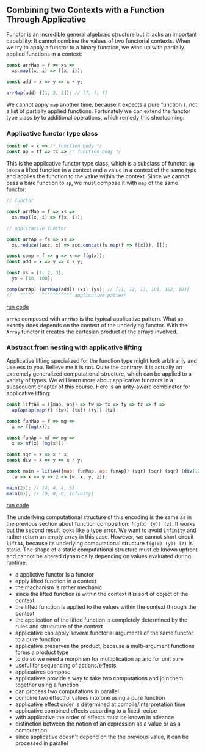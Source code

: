 ## Combining two Contexts with a Function Through Applicative

Functor is an incredible general algebraic structure but it lacks an important capability: It cannot combine the values of two functorial contexts. When we try to apply a functor to a binary function, we wind up with partially applied functions in a context:

```javascript
const arrMap = f => xs =>
  xs.map((x, i) => f(x, i));
  
const add = x => y => x + y;

arrMap(add) ([1, 2, 3]); // [f, f, f]
```
We cannot apply `map` another time, because it expects a pure function `f`, not a list of partially applied functions. Fortunately we can extend the functor type class by to additional operations, which remedy this shortcoming:

### Applicative functor type class

```javascript
const of = x => /* function body */
const ap = tf => tx => /* function body */
```
This is the applicative functor type class, which is a subclass of functor. `ap` takes a lifted function in a context and a value in a context of the same type and applies the function to the value within the context. Since we cannot pass a bare function to `ap`, we must compose it with `map` of the same functor:

```javascript
// functor

const arrMap = f => xs =>
  xs.map((x, i) => f(x, i));

// applicative functor

const arrAp = fs => xs =>
  xs.reduce((acc, x) => acc.concat(fs.map(f => f(x))), []);

const comp = f => g => x => f(g(x));
const add = x => y => x + y;

const xs = [1, 2, 3],
  ys = [10, 100];

comp(arrAp) (arrMap(add)) (xs) (ys); // [11, 12, 13, 101, 102, 103]
//   ^^^^^   ^^^^^^^^^^^ applicative pattern
```
[run code](https://repl.it/repls/SpringgreenMajesticInterfaces)

`arrAp` composed with `arrMap` is the typical applicative pattern. What `ap` exactly does depends on the context of the underlying functor. With the `Array` functor it creates the cartesian product of the arrays involved.

### Abstract from nesting with applicative lifting

Applicative lifting specialized for the function type might look arbitrarily and useless to you. Believe me it is not. Quite the contrary. It is actually an extremely generalized computational structure, which can be applied to a variety of types. We will learn more about applicative functors in a subsequent chapter of this course. Here is an arity-aware combinator for applicative lifting:

```javascript
const liftA4 = ({map, ap}) => tw => tx => ty => tz => f =>
  ap(ap(ap(map(f) (tw)) (tx)) (ty)) (tz);

const funMap = f => mg =>
  x => f(mg(x));

const funAp = mf => mg =>
  x => mf(x) (mg(x));

const sqr = x => x * x;
const div = x => y => x / y;

const main = liftA4({map: funMap, ap: funAp}) (sqr) (sqr) (sqr) (div(10))
  (w => x => y => z => [w, x, y, z]);

main(2)); // [4, 4, 4, 5]
main(0)); // [0, 0, 0, Infinity]
```
[run code](https://repl.it/repls/UnselfishSneakyConditions)

The underlying computational structure of this encoding is the same as in the previous section about function composition: `f(g(x) (y)) (z)`. It works but the second result looks like a type error. We want to avoid `Infinity` and rather return an empty array in this case. However, we cannot short circuit `liftA4`, because its underlying computational structure `f(g(x) (y)) (z)` is static. The shape of a static computational structure must eb known upfront and cannot be altered dynamically depending on values evaluated during runtime.

* a applictive functor is a functor
* apply lifted function in a context
* the machanism is rather mechanic
* since the lifted function is within the context it is sort of object of the context
* the lifted function is applied to the values within the context through the context
* the application of the lifted function is completely determined by the rules and strucuture of the context
* applicative can apply several functorial arguments of the same functor to a pure function
* applicative preserves the product, because a multi-argument functions forms a product type
* to do so we need a morphism for multiplication `ap` and for unit `pure`
* useful for sequencing of actions/effects
* applicatives compose
* applicatives provide a way to take two computations and join them together using a function
* can process two computations in parallel
* combine two effectful values into one using a pure function
* applicative effect order is determined at compile/interpretation time
* applicative combined effects according to a fixed recipe
* with applicative the order of effects must be known in advance
* distinction between the notion of an expression as a value or as a computation
* since applicative doesn't depend on the the previous value, it can be processed in parallel
